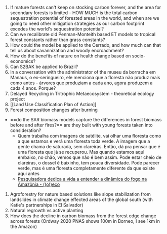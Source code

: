 
1. If mature forests can't keep on stocking carbon forever, and the area for secondary forests is limited - HOW MUCH is the total carbon sequestration potential of forested areas in the world, and when are we going to need other mitigation strategies as our carbon footprint excedes the world's sequestration potential?
2. Can we recalibrate old Penman-Monteith based ET models to tropical forest constants rather than grass constants?
3. How could the model be applied to the Cerrado, and how much can that tell us about savannization and woody encroachment?
4. How do the benefits of nature on health change based on socio-economics?
5. Can S2BAK be applied to Brazil?
6. In a conversation with the administrator of the museu da borracha em Manaus, o ex-seringueiro, ele menciona que a floresta não produz mais como antes - árvores que produziam a cada ano, agora produzem a cada 4 anos. Porque?
7. Delayed Recycling in Tritrophic Metaecosystem - theoretical ecology project
8. [[Land Use Classification Plan of Action]]
9. Forest composition changes after burning
 - ==do the SAR biomass models capture the differences in forest biomass before and after fires?== are they built with young forests taken into consideration?
	- Quem trabalha com imagens de satélite, vai olhar uma floresta como a que estamos e verá uma floresta toda verde. A imagem que a gente chama de saturada, sem clareiras. Então, dá pra pensar que é uma floresta que já se recuperou. Mas quando estamos aqui embaixo, no chão, vemos que não é bem assim. Pode estar cheio de clareiras, o dossel é baixinho, tem pouca diversidade. Pode parecer verde, mas é uma floresta completamente diferente da que existe aqui antes
	- [Pesquisadora dedica a vida a entender a dinâmica do fogo na Amazônia - ((o))eco](https://oeco.org.br/reportagens/pesquisadora-dedica-a-vida-a-entender-a-dinamica-do-fogo-na-amazonia/)
1. Agroforestry for nature based solutions like slope stabilization from landslides in climate change effected areas of the global south (with Katie's partnerships in El Salvador)
2. Natural regrowth vs active planting
3. How does the decline in carbon biomass from the forest edge change across forests (Ordway 2020 PNAS shows 100m in Borneo, I see 1km in the Amazon)